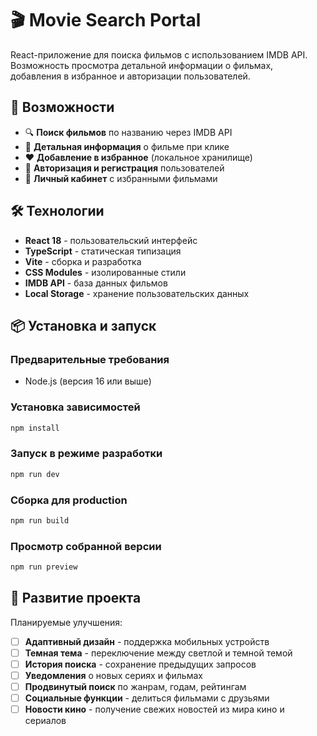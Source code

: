 # 🎬 Movie Search Portal

React-приложение для поиска фильмов с использованием IMDB API. Возможность просмотра детальной информации о фильмах, добавления в избранное и авторизации пользователей.

## 🚀 Возможности

- 🔍 **Поиск фильмов** по названию через IMDB API
- 📄 **Детальная информация** о фильме при клике
- ❤️ **Добавление в избранное** (локальное хранилище)
- 🔐 **Авторизация и регистрация** пользователей
- 👤 **Личный кабинет** с избранными фильмами

## 🛠 Технологии

- **React 18** - пользовательский интерфейс
- **TypeScript** - статическая типизация
- **Vite** - сборка и разработка
- **CSS Modules** - изолированные стили
- **IMDB API** - база данных фильмов
- **Local Storage** - хранение пользовательских данных

## 📦 Установка и запуск

### Предварительные требования
- Node.js (версия 16 или выше)


### Установка зависимостей
```bash
npm install
```
### Запуск в режиме разработки
```bash
npm run dev
```
### Сборка для production
```bash
npm run build
```
### Просмотр собранной версии
```bash
npm run preview
```
## 🤝 Развитие проекта

Планируемые улучшения:
- [ ] **Адаптивный дизайн** - поддержка мобильных устройств
- [ ] **Темная тема** - переключение между светлой и темной темой
- [ ] **История поиска** - сохранение предыдущих запросов
- [ ] **Уведомления** о новых сериях и фильмах
- [ ] **Продвинутый поиск** по жанрам, годам, рейтингам
- [ ] **Социальные функции** - делиться фильмами с друзьями
- [ ] **Новости кино** - получение свежих новостей из мира кино и сериалов
